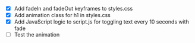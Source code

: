 - [x] Add fadeIn and fadeOut keyframes to styles.css
- [x] Add animation class for h1 in styles.css
- [x] Add JavaScript logic to script.js for toggling text every 10 seconds with fade
- [ ] Test the animation
